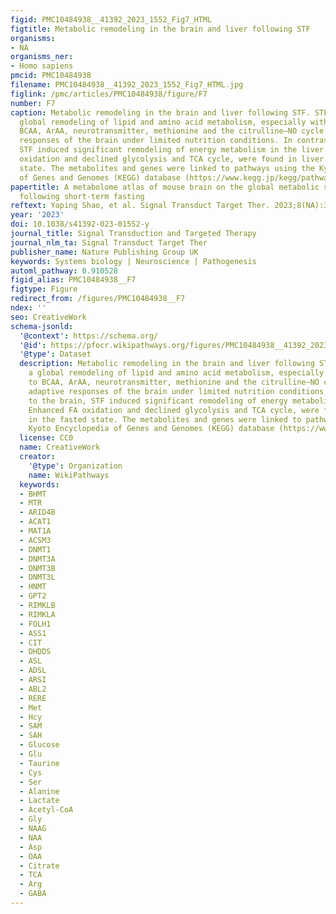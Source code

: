 ```yaml
---
figid: PMC10484938__41392_2023_1552_Fig7_HTML
figtitle: Metabolic remodeling in the brain and liver following STF
organisms:
- NA
organisms_ner:
- Homo sapiens
pmcid: PMC10484938
filename: PMC10484938__41392_2023_1552_Fig7_HTML.jpg
figlink: /pmc/articles/PMC10484938/figure/F7
number: F7
caption: Metabolic remodeling in the brain and liver following STF. STF induced a
  global remodeling of lipid and amino acid metabolism, especially with respect to
  BCAA, ArAA, neurotransmitter, methionine and the citrulline–NO cycle for the adaptive
  responses of the brain under limited nutrition conditions. In contrast to the brain,
  STF induced significant remodeling of energy metabolism in the liver. Enhanced FA
  oxidation and declined glycolysis and TCA cycle, were found in liver in the fasted
  state. The metabolites and genes were linked to pathways using the Kyoto Encyclopedia
  of Genes and Genomes (KEGG) database (https://www.kegg.jp/kegg/pathway.html)
papertitle: A metabolome atlas of mouse brain on the global metabolic signature dynamics
  following short-term fasting
reftext: Yaping Shao, et al. Signal Transduct Target Ther. 2023;8(NA):334.
year: '2023'
doi: 10.1038/s41392-023-01552-y
journal_title: Signal Transduction and Targeted Therapy
journal_nlm_ta: Signal Transduct Target Ther
publisher_name: Nature Publishing Group UK
keywords: Systems biology | Neuroscience | Pathogenesis
automl_pathway: 0.910528
figid_alias: PMC10484938__F7
figtype: Figure
redirect_from: /figures/PMC10484938__F7
ndex: ''
seo: CreativeWork
schema-jsonld:
  '@context': https://schema.org/
  '@id': https://pfocr.wikipathways.org/figures/PMC10484938__41392_2023_1552_Fig7_HTML.html
  '@type': Dataset
  description: Metabolic remodeling in the brain and liver following STF. STF induced
    a global remodeling of lipid and amino acid metabolism, especially with respect
    to BCAA, ArAA, neurotransmitter, methionine and the citrulline–NO cycle for the
    adaptive responses of the brain under limited nutrition conditions. In contrast
    to the brain, STF induced significant remodeling of energy metabolism in the liver.
    Enhanced FA oxidation and declined glycolysis and TCA cycle, were found in liver
    in the fasted state. The metabolites and genes were linked to pathways using the
    Kyoto Encyclopedia of Genes and Genomes (KEGG) database (https://www.kegg.jp/kegg/pathway.html)
  license: CC0
  name: CreativeWork
  creator:
    '@type': Organization
    name: WikiPathways
  keywords:
  - BHMT
  - MTR
  - ARID4B
  - ACAT1
  - MAT1A
  - ACSM3
  - DNMT1
  - DNMT3A
  - DNMT3B
  - DNMT3L
  - HNMT
  - GPT2
  - RIMKLB
  - RIMKLA
  - FOLH1
  - ASS1
  - CIT
  - DHDDS
  - ASL
  - ADSL
  - ARSI
  - ABL2
  - RERE
  - Met
  - Hcy
  - SAM
  - SAH
  - Glucose
  - Glu
  - Taurine
  - Cys
  - Ser
  - Alanine
  - Lactate
  - Acetyl-CoA
  - Gly
  - NAAG
  - NAA
  - Asp
  - OAA
  - Citrate
  - TCA
  - Arg
  - GABA
---
```

